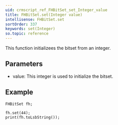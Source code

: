 ```yaml
---
uid: crmscript_ref_FHBitSet_set_Integer_value
title: FHBitSet.set(Integer value)
intellisense: FHBitSet.set
sortOrder: 337
keywords: set(Integer)
so.topic: reference
---
```


This function initializees the bitset from an integer.



## Parameters


 - value: This integer is used to initialize the bitset.





## Example
    
    FHBitSet fh;
    
    fh.set(44);
    print(fh.toLsbString());


